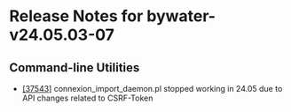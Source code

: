 
# Release Notes for bywater-v24.05.03-07

## Command-line Utilities

- [[37543]](http://bugs.koha-community.org/bugzilla3/show_bug.cgi?id=37543) connexion_import_daemon.pl stopped working in 24.05 due to API changes related to CSRF-Token


